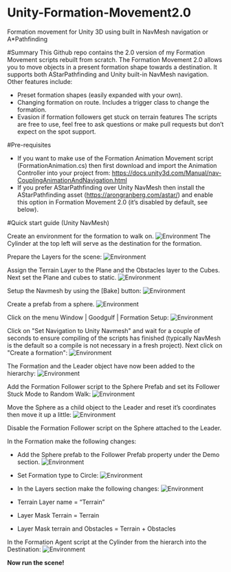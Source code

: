 # Unity-Formation-Movement2.0
Formation movement for Unity 3D using built in NavMesh navigation or A*Pathfinding

#Summary
This Github repo contains the 2.0 version of my Formation Movement scripts rebuilt from scratch. The Formation Movement 2.0 allows you to move objects in a present formation shape towards a destination. It supports both AStarPathfinding and Unity built-in NavMesh navigation. Other features include:
* Preset formation shapes (easily expanded with your own).
* Changing formation on route. Includes a trigger class to change the formation.
* Evasion if formation followers get stuck on terrain features
The scripts are free to use, feel free to ask questions or make pull requests but don’t expect on the spot support.

#Pre-requisites
* If you want to make use of the Formation Animation Movement script (FormationAnimation.cs) then first download and import the Animation Controller into your project from: https://docs.unity3d.com/Manual/nav-CouplingAnimationAndNavigation.html
* If you prefer AStarPathfinding over Unity NavMesh then install the AStarPathfinding asset (https://arongranberg.com/astar/) and enable this option in Formation Movement 2.0 (it’s disabled by default, see below).

#Quick start guide (Unity NavMesh)

Create an environment for the formation to walk on.
![Environment](/Images/f1.png) 
The Cylinder at the top left will serve as the destination for the formation.

Prepare the Layers for the scene:
![Environment](/Images/f14.png) 
 
Assign the Terrain Layer to the Plane and the Obstacles layer to the Cubes. Next set the Plane and cubes to static.
![Environment](/Images/f7.png) 
 
Setup the Navmesh by using the [Bake] button:
![Environment](/Images/f15.png) 

Create a prefab from a sphere.
![Environment](/Images/f2.png) 

Click on the menu Window | Goodgulf | Formation Setup:
![Environment](/Images/f3.png) 

Click on "Set Navigation to Unity Navmesh" and wait for a couple of seconds to ensure compiling of the scripts has finished (typically NavMesh is the default so a compile is not necessary in a fresh project). Next click on "Create a formation":
![Environment](/Images/f4.png) 
 
The Formation and the Leader object have now been added to the hierarchy:
![Environment](/Images/f5.png) 

Add the Formation Follower script to the Sphere Prefab and set its Follower Stuck Mode to Random Walk:
![Environment](/Images/f13.png) 

Move the Sphere as a child object to the Leader and reset it’s coordinates then move it up a little:
![Environment](/Images/f6.png) 
 
Disable the Formation Follower script on the Sphere attached to the Leader.

In the Formation make the following changes:
* Add the Sphere prefab to the Follower Prefab property under the Demo section.
 ![Environment](/Images/f9.png) 

* Set Formation type to Circle:
![Environment](/Images/f10.png) 
 
* In the Layers section make the following changes:
![Environment](/Images/f16.png) 
 
 * Terrain Layer name = “Terrain”
 * Layer Mask Terrain = Terrain
 * Layer Mask terrain and Obstacles = Terrain + Obstacles

In the Formation Agent script at the Cylinder from the hierarch into the Destination:
![Environment](/Images/f11.png) 
 
**Now run the scene!**



